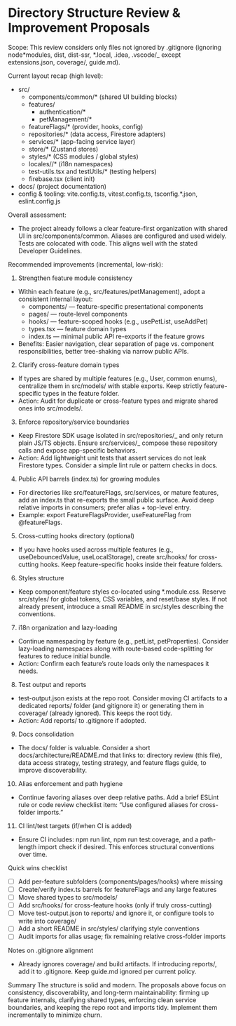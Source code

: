 # Directory Structure Review & Improvement Proposals

Scope: This review considers only files not ignored by .gitignore (ignoring node*modules, dist, dist-ssr, *.local, .idea, .vscode/\_ except extensions.json, coverage/, guide.md).

Current layout recap (high level):

- src/
  - components/common/\* (shared UI building blocks)
  - features/
    - authentication/\*
    - petManagement/\*
  - featureFlags/\* (provider, hooks, config)
  - repositories/\* (data access, Firestore adapters)
  - services/\* (app-facing service layer)
  - store/\* (Zustand stores)
  - styles/\* (CSS modules / global styles)
  - locales/<lang>/\* (i18n namespaces)
  - test-utils.tsx and testUtils/\* (testing helpers)
  - firebase.tsx (client init)
- docs/ (project documentation)
- config & tooling: vite.config.ts, vitest.config.ts, tsconfig.\*.json, eslint.config.js

Overall assessment:

- The project already follows a clear feature-first organization with shared UI in src/components/common. Aliases are configured and used widely. Tests are colocated with code. This aligns well with the stated Developer Guidelines.

Recommended improvements (incremental, low-risk):

1. Strengthen feature module consistency

- Within each feature (e.g., src/features/petManagement), adopt a consistent internal layout:
  - components/ — feature-specific presentational components
  - pages/ — route-level components
  - hooks/ — feature-scoped hooks (e.g., usePetList, useAddPet)
  - types.tsx — feature domain types
  - index.ts — minimal public API re-exports if the feature grows
- Benefits: Easier navigation, clear separation of page vs. component responsibilities, better tree-shaking via narrow public APIs.

2. Clarify cross-feature domain types

- If types are shared by multiple features (e.g., User, common enums), centralize them in src/models/ with stable exports. Keep strictly feature-specific types in the feature folder.
- Action: Audit for duplicate or cross-feature types and migrate shared ones into src/models/.

3. Enforce repository/service boundaries

- Keep Firestore SDK usage isolated in src/repositories/_ and only return plain JS/TS objects. Ensure src/services/_ compose these repository calls and expose app-specific behaviors.
- Action: Add lightweight unit tests that assert services do not leak Firestore types. Consider a simple lint rule or pattern checks in docs.

4. Public API barrels (index.ts) for growing modules

- For directories like src/featureFlags, src/services, or mature features, add an index.ts that re-exports the small public surface. Avoid deep relative imports in consumers; prefer alias + top-level entry.
- Example: export FeatureFlagsProvider, useFeatureFlag from @featureFlags.

5. Cross-cutting hooks directory (optional)

- If you have hooks used across multiple features (e.g., useDebouncedValue, useLocalStorage), create src/hooks/ for cross-cutting hooks. Keep feature-specific hooks inside their feature folders.

6. Styles structure

- Keep component/feature styles co-located using \*.module.css. Reserve src/styles/ for global tokens, CSS variables, and reset/base styles. If not already present, introduce a small README in src/styles describing the conventions.

7. i18n organization and lazy-loading

- Continue namespacing by feature (e.g., petList, petProperties). Consider lazy-loading namespaces along with route-based code-splitting for features to reduce initial bundle.
- Action: Confirm each feature’s route loads only the namespaces it needs.

8. Test output and reports

- test-output.json exists at the repo root. Consider moving CI artifacts to a dedicated reports/ folder (and gitignore it) or generating them in coverage/ (already ignored). This keeps the root tidy.
- Action: Add reports/ to .gitignore if adopted.

9. Docs consolidation

- The docs/ folder is valuable. Consider a short docs/architecture/README.md that links to: directory review (this file), data access strategy, testing strategy, and feature flags guide, to improve discoverability.

10. Alias enforcement and path hygiene

- Continue favoring aliases over deep relative paths. Add a brief ESLint rule or code review checklist item: “Use configured aliases for cross-folder imports.”

11. CI lint/test targets (if/when CI is added)

- Ensure CI includes: npm run lint, npm run test:coverage, and a path-length import check if desired. This enforces structural conventions over time.

Quick wins checklist

- [ ] Add per-feature subfolders (components/pages/hooks) where missing
- [ ] Create/verify index.ts barrels for featureFlags and any large features
- [ ] Move shared types to src/models/
- [ ] Add src/hooks/ for cross-feature hooks (only if truly cross-cutting)
- [ ] Move test-output.json to reports/ and ignore it, or configure tools to write into coverage/
- [ ] Add a short README in src/styles/ clarifying style conventions
- [ ] Audit imports for alias usage; fix remaining relative cross-folder imports

Notes on .gitignore alignment

- Already ignores coverage/ and build artifacts. If introducing reports/, add it to .gitignore. Keep guide.md ignored per current policy.

Summary
The structure is solid and modern. The proposals above focus on consistency, discoverability, and long-term maintainability: firming up feature internals, clarifying shared types, enforcing clean service boundaries, and keeping the repo root and imports tidy. Implement them incrementally to minimize churn.
